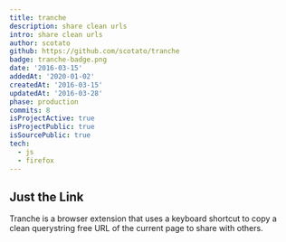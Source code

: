 ```yaml
---
title: tranche
description: share clean urls
intro: share clean urls
author: scotato
github: https://github.com/scotato/tranche
badge: tranche-badge.png
date: '2016-03-15'
addedAt: '2020-01-02'
createdAt: '2016-03-15'
updatedAt: '2016-03-28'
phase: production
commits: 8
isProjectActive: true
isProjectPublic: true
isSourcePublic: true
tech: 
  - js
  - firefox
---
```


## Just the Link
Tranche is a browser extension that uses a keyboard shortcut to copy a clean querystring free URL of the current page to share with others.
